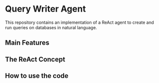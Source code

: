 # Query Writer Agent
This repository contains an implementation of a ReAct agent to create and run queries on databases in natural language. 

## Main Features

## The ReAct Concept

## How to use the code






